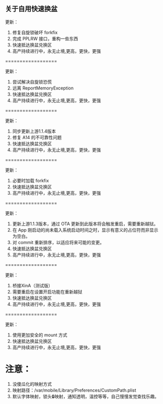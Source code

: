 ## 关于自用快速换盆
更新：
1. 修复自旋锁破坏 forkfix
2. 完成 PPLRW 接口，重构一些东西
3. 快速抵达换盆兑换区
4. 高产持续进行中，永无止境,更高，更快，更强

==================

更新：
1. 尝试解决自旋锁恐慌
2. 远离 ReportMemoryException
3. 快速抵达换盆兑换区
4. 高产持续进行中，永无止境,更高，更快，更强

==================

更新：
1. 同步更新上游1.1.4版本
2. 修复 A14 的不可靠性问题
3. 快速抵达换盆兑换区
4. 高产持续进行中，永无止境,更高，更快，更强

==================

更新：
1. 必要时加载 forkfix
2. 快速抵达换盆兑换区
3. 高产持续进行中，永无止境,更高，更快，更强

==================

更新：
1. 更新上游1.1.3版本，通过 OTA 更新到此版本将会触发重启，需要重新越狱。
2. 在 App 刚启动的尚未载入系统启动时间之时，显示有意义的占位符而非显示为空白。
3. 对 commit 重新排序，以适应将来可能的变更。
4. 快速抵达换盆兑换区
5. 高产持续进行中，永无止境,更高，更快，更强

==================

更新：
1. 桥接XinA（测试版）
2. 需要重启在设置开启功能在重新越狱
3. 快速抵达换盆兑换区
4. 高产持续进行中，永无止境,更高，更快，更强

==================

更新：
1. 使用更加安全的 mount 方式
2. 快速抵达换盆兑换区
3. 高产持续进行中，永无止境,更高，更快，更强

注意：
==================
1. 没傻瓜化的映射方式
2. 映射路径：/var/mobile/Library/Preferences/CustomPath.plist
3. 默认字体映射，锁头🔒映射，通知透明，温控等等，自己慢慢发觉查找乐趣。
